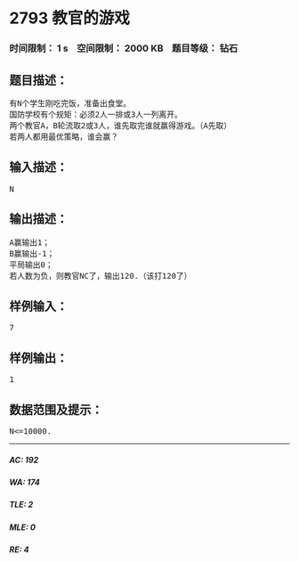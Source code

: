 # 2793 教官的游戏   
### 时间限制： 1 s&nbsp;&nbsp;&nbsp;&nbsp;空间限制： 2000 KB&nbsp;&nbsp;&nbsp;&nbsp;题目等级： 钻石  
## 题目描述：  

<pre>
有N个学生刚吃完饭，准备出食堂。
国防学校有个规矩：必须2人一排或3人一列离开。
两个教官A，B轮流取2或3人，谁先取完谁就赢得游戏。（A先取）
若两人都用最优策略，谁会赢？
</pre>
  
  
## 输入描述：  

<pre>
N
</pre>
  
  
## 输出描述：  

<pre>
A赢输出1；
B赢输出-1；
平局输出0；
若人数为负，则教官NC了，输出120.（该打120了）
</pre>
  
  
## 样例输入：  

<pre>
7
</pre>
  
  
## 样例输出：  

<pre>
1
</pre>
  
  
## 数据范围及提示：  

<pre>
N<=10000.
</pre>
  
  
***  

##### AC: 192  
##### WA: 174  
##### TLE: 2  
##### MLE: 0  
##### RE: 4  
